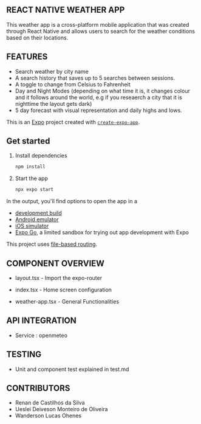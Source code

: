 ## REACT NATIVE WEATHER APP
This weather app is a cross-platform mobile application that was created through React Native and allows users to search for the weather conditions based on their locations.

## FEATURES
- Search weather by city name
- A search history that saves up to 5 searches between sessions.
- A toggle to change from Celsius to Fahrenheit
- Day and Night Modes (depending on what time it is, it changes colour and it follows around the world, e.g if you reseaerch a city that it is nighttime the layout gets dark)
- 5 day forecast with visual representation and daily highs and lows. 


This is an [Expo](https://expo.dev) project created with [`create-expo-app`](https://www.npmjs.com/package/create-expo-app).

## Get started

1. Install dependencies

   ```bash
   npm install
   ```

2. Start the app

   ```bash
   npx expo start
   ```

In the output, you'll find options to open the app in a

- [development build](https://docs.expo.dev/develop/development-builds/introduction/)
- [Android emulator](https://docs.expo.dev/workflow/android-studio-emulator/)
- [iOS simulator](https://docs.expo.dev/workflow/ios-simulator/)
- [Expo Go](https://expo.dev/go), a limited sandbox for trying out app development with Expo

This project uses [file-based routing](https://docs.expo.dev/router/introduction).

## COMPONENT OVERVIEW

- layout.tsx - Import the expo-router

- index.tsx - Home screen configuration

- weather-app.tsx - General Functionalities

## API INTEGRATION
- Service : openmeteo

## TESTING
- Unit and component test explained in test.md

## CONTRIBUTORS

- Renan de Castilhos da Silva
- Ueslei Deiveson Monteiro de Oliveira
- Wanderson Lucas Ohenes
